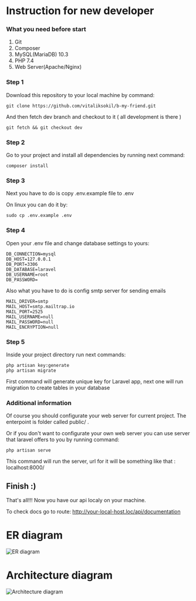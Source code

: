 # Instruction for new developer

### What you need before start
1. Git
2. Composer
3. MySQL(MariaDB) 10.3
4. PHP 7.4
5. Web Server(Apache/Nginx)

### Step 1 

Download this repository to your local machine by command:

``` git clone https://github.com/vitaliksokil/b-my-friend.git ```

And then fetch dev branch and checkout to it ( all development is there )

``` git fetch && git checkout dev ```

### Step 2
Go to your project and install all dependencies by running next command: 

``` composer install ```

### Step 3
Next you have to do is copy .env.example file to .env

On linux you can do it by:

``` sudo cp .env.example .env ```

### Step 4

Open your .env file and change database settings to yours:

```
DB_CONNECTION=mysql
DB_HOST=127.0.0.1
DB_PORT=3306
DB_DATABASE=laravel
DB_USERNAME=root
DB_PASSWORD= 
```

Also what you have to do is config smtp server for sending emails

```
MAIL_DRIVER=smtp
MAIL_HOST=smtp.mailtrap.io
MAIL_PORT=2525
MAIL_USERNAME=null
MAIL_PASSWORD=null
MAIL_ENCRYPTION=null
```


### Step 5

Inside your project directory run next commands:

```
php artisan key:generate
php artisan migrate
```

First command will generate unique key for Laravel app, next one will run migration to create tables in your database


### Additional information

Of course you should configurate your web server for current project. The enterpoint is folder called public/ .

Or if you don't want to configurate your own web server you can use server that laravel offers to you by running command:

``` php artisan serve ```

This command will run the server, url for it will be something like that : localhost:8000/


## Finish :)

That's all!!! Now you have our api localy on your machine. 

To check docs go to route: http://your-local-host.loc/api/documentation

# ER diagram
![ER diagram](http://pixs.ru/images/2020/12/24/Screenshot-from-2020-12-24-22-06-10.png)

# Architecture diagram
![Architecture diagram](http://pixs.ru/images/2020/11/27/arch-Diagram-1.jpg)
